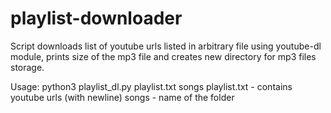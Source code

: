 # playlist-downloader

Script downloads list of youtube urls listed in arbitrary file using youtube-dl module, prints size of the mp3 file and creates new directory for mp3 files storage.

Usage:
python3 playlist_dl.py playlist.txt songs
playlist.txt - contains youtube urls (with newline)
songs - name of the folder
